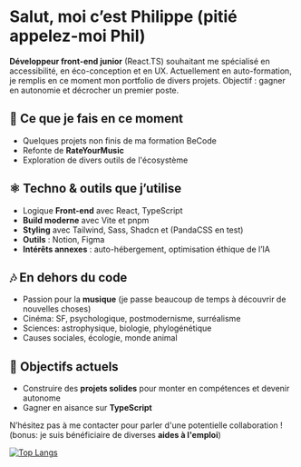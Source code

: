 # Salut, moi c’est Philippe (pitié appelez-moi Phil)  

**Développeur front-end junior** (React.TS) souhaitant me spécialisé en accessibilité, en éco-conception et en UX.
Actuellement en auto-formation, je remplis en ce moment mon portfolio de divers projets.
Objectif : gagner en autonomie et décrocher un premier poste.

## 🚧 Ce que je fais en ce moment
- Quelques projets non finis de ma formation BeCode
- Refonte de **RateYourMusic**
- Exploration de divers outils de l'écosystème

## ⚛ Techno & outils que j’utilise
- Logique **Front-end** avec React, TypeScript
- **Build moderne** avec Vite et pnpm
- **Styling** avec Tailwind, Sass, Shadcn et (PandaCSS en test)
- **Outils** : Notion, Figma  
- **Intérêts annexes** : auto-hébergement, optimisation éthique de l’IA  

## 🎶 En dehors du code
- Passion pour la **musique** (je passe beaucoup de temps à découvrir de nouvelles choses)  
- Cinéma: SF, psychologique, postmodernisme, surréalisme  
- Sciences: astrophysique, biologie, phylogénétique  
- Causes sociales, écologie, monde animal

## 🎯 Objectifs actuels
- Construire des **projets solides** pour monter en compétences et devenir autonome
- Gagner en aisance sur **TypeScript**      

N’hésitez pas à me contacter pour parler d'une potentielle collaboration ! (bonus: je suis bénéficiaire de diverses **aides à l'emploi**)

[![Top Langs](https://github-readme-stats.vercel.app/api/top-langs/?username=unphixedBug)](https://github.com/anuraghazra/github-readme-stats)
